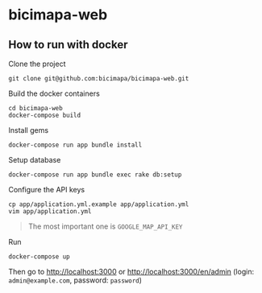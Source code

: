 # bicimapa-web

## How to run with docker

Clone the project

    git clone git@github.com:bicimapa/bicimapa-web.git
    
Build the docker containers

    cd bicimapa-web
    docker-compose build
    
Install gems

    docker-compose run app bundle install

Setup database

    docker-compose run app bundle exec rake db:setup

Configure the API keys
    
    cp app/application.yml.example app/application.yml
    vim app/application.yml
    
> The most important one is ```GOOGLE_MAP_API_KEY```

Run

    docker-compose up
    
Then go to [http://localhost:3000](http://localhost:3000) or [http://localhost:3000/en/admin](http://localhost:3000/en/admin) (login: ```admin@example.com```, password: ```password```)
